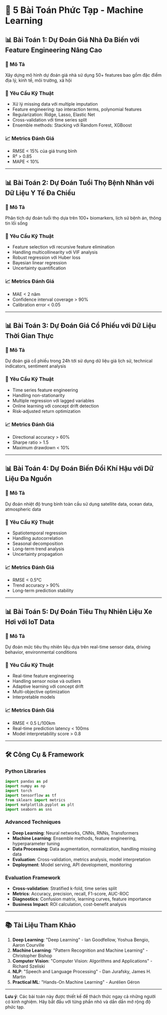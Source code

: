 # 🎯 5 Bài Toán Phức Tạp - Machine Learning

## 📊 Bài Toán 1: Dự Đoán Giá Nhà Đa Biến với Feature Engineering Nâng Cao

### 🎯 Mô Tả
Xây dựng mô hình dự đoán giá nhà sử dụng 50+ features bao gồm đặc điểm địa lý, kinh tế, môi trường, xã hội

### 🔧 Yêu Cầu Kỹ Thuật
- Xử lý missing data với multiple imputation
- Feature engineering: tạo interaction terms, polynomial features
- Regularization: Ridge, Lasso, Elastic Net
- Cross-validation với time series split
- Ensemble methods: Stacking với Random Forest, XGBoost

### 📈 Metrics Đánh Giá
- RMSE < 15% của giá trung bình
- R² > 0.85
- MAPE < 10%

---

## 📊 Bài Toán 2: Dự Đoán Tuổi Thọ Bệnh Nhân với Dữ Liệu Y Tế Đa Chiều

### 🎯 Mô Tả
Phân tích dự đoán tuổi thọ dựa trên 100+ biomarkers, lịch sử bệnh án, thông tin lối sống

### 🔧 Yêu Cầu Kỹ Thuật
- Feature selection với recursive feature elimination
- Handling multicollinearity với VIF analysis
- Robust regression với Huber loss
- Bayesian linear regression
- Uncertainty quantification

### 📈 Metrics Đánh Giá
- MAE < 2 năm
- Confidence interval coverage > 90%
- Calibration error < 0.05

---

## 📊 Bài Toán 3: Dự Đoán Giá Cổ Phiếu với Dữ Liệu Thời Gian Thực

### 🎯 Mô Tả
Dự đoán giá cổ phiếu trong 24h tới sử dụng dữ liệu giá lịch sử, technical indicators, sentiment analysis

### 🔧 Yêu Cầu Kỹ Thuật
- Time series feature engineering
- Handling non-stationarity
- Multiple regression với lagged variables
- Online learning với concept drift detection
- Risk-adjusted return optimization

### 📈 Metrics Đánh Giá
- Directional accuracy > 60%
- Sharpe ratio > 1.5
- Maximum drawdown < 10%

---

## 📊 Bài Toán 4: Dự Đoán Biến Đổi Khí Hậu với Dữ Liệu Đa Nguồn

### 🎯 Mô Tả
Dự đoán nhiệt độ trung bình toàn cầu sử dụng satellite data, ocean data, atmospheric data

### 🔧 Yêu Cầu Kỹ Thuật
- Spatiotemporal regression
- Handling autocorrelation
- Seasonal decomposition
- Long-term trend analysis
- Uncertainty propagation

### 📈 Metrics Đánh Giá
- RMSE < 0.5°C
- Trend accuracy > 90%
- Long-term prediction stability

---

## 📊 Bài Toán 5: Dự Đoán Tiêu Thụ Nhiên Liệu Xe Hơi với IoT Data

### 🎯 Mô Tả
Dự đoán mức tiêu thụ nhiên liệu dựa trên real-time sensor data, driving behavior, environmental conditions

### 🔧 Yêu Cầu Kỹ Thuật
- Real-time feature engineering
- Handling sensor noise và outliers
- Adaptive learning với concept drift
- Multi-objective optimization
- Interpretable models

### 📈 Metrics Đánh Giá
- RMSE < 0.5 L/100km
- Real-time prediction latency < 100ms
- Model interpretability score > 0.8

---

## 🛠️ Công Cụ & Framework

### Python Libraries
```python
import pandas as pd
import numpy as np
import torch
import tensorflow as tf
from sklearn import metrics
import matplotlib.pyplot as plt
import seaborn as sns
```

### Advanced Techniques
- **Deep Learning**: Neural networks, CNNs, RNNs, Transformers
- **Machine Learning**: Ensemble methods, feature engineering, hyperparameter tuning
- **Data Processing**: Data augmentation, normalization, handling missing data
- **Evaluation**: Cross-validation, metrics analysis, model interpretation
- **Deployment**: Model serving, API development, monitoring

### Evaluation Framework
- **Cross-validation**: Stratified k-fold, time series split
- **Metrics**: Accuracy, precision, recall, F1-score, AUC-ROC
- **Diagnostics**: Confusion matrix, learning curves, feature importance
- **Business Impact**: ROI calculation, cost-benefit analysis

---

## 📚 Tài Liệu Tham Khảo

1. **Deep Learning**: "Deep Learning" - Ian Goodfellow, Yoshua Bengio, Aaron Courville
2. **Machine Learning**: "Pattern Recognition and Machine Learning" - Christopher Bishop
3. **Computer Vision**: "Computer Vision: Algorithms and Applications" - Richard Szeliski
4. **NLP**: "Speech and Language Processing" - Dan Jurafsky, James H. Martin
5. **Practical ML**: "Hands-On Machine Learning" - Aurélien Géron

---

**Lưu ý**: Các bài toán này được thiết kế để thách thức ngay cả những người có kinh nghiệm. Hãy bắt đầu với từng phần nhỏ và dần dần mở rộng độ phức tạp.
